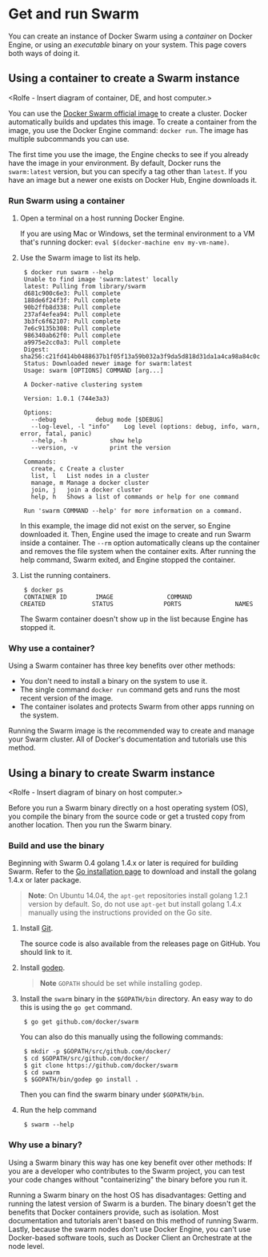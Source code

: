 <!--[metadata]>
+++
title = "How to get and run Docker Swarm"
description = "Running a Swarm container on Docker Engine. Run a Swarm binary on the host OS without Docker Engine."
keywords = ["docker, Swarm, container, binary, clustering"]
[menu.main]
identifier="how-to-get-and-run-Swarm"
parent="mn_install"
weight=9
+++
<![end-metadata]-->

# Get and run Swarm

You can create an instance of Docker Swarm using a *container* on Docker Engine, or using an *executable* binary on your system. This page covers both ways of doing it.

## Using a container to create a Swarm instance

<Rolfe - Insert diagram of container, DE, and host computer.>

You can use the [Docker Swarm official image](https://hub.docker.com/_/swarm/) to create a cluster. Docker automatically builds and updates this image. To create a container from the image, you use the Docker Engine command: `docker run`. The image has multiple subcommands you can use.

The first time you use the image, the Engine checks to see if you already have the image in your environment. By default, Docker runs the `swarm:latest` version, but you can specify a tag other than `latest`. If you have an image but a newer one exists on Docker Hub, Engine downloads it.

### Run Swarm using a container

1. Open a terminal on a host running Docker Engine.

    If you are using Mac or Windows, set the terminal environment to a VM that's running docker: `eval $(docker-machine env my-vm-name)`.

2. Use the Swarm image to list its help.

        $ docker run swarm --help
        Unable to find image 'swarm:latest' locally
        latest: Pulling from library/swarm
        d681c900c6e3: Pull complete
        188de6f24f3f: Pull complete
        90b2ffb8d338: Pull complete
        237af4efea94: Pull complete
        3b3fc6f62107: Pull complete
        7e6c9135b308: Pull complete
        986340ab62f0: Pull complete
        a9975e2cc0a3: Pull complete
        Digest: sha256:c21fd414b0488637b1f05f13a59b032a3f9da5d818d31da1a4ca98a84c0c781b
        Status: Downloaded newer image for swarm:latest
        Usage: swarm [OPTIONS] COMMAND [arg...]

        A Docker-native clustering system

        Version: 1.0.1 (744e3a3)

        Options:
          --debug			debug mode [$DEBUG]
          --log-level, -l "info"	Log level (options: debug, info, warn, error, fatal, panic)
          --help, -h			show help
          --version, -v			print the version

        Commands:
          create, c	Create a cluster
          list, l	List nodes in a cluster
          manage, m	Manage a docker cluster
          join, j	join a docker cluster
          help, h	Shows a list of commands or help for one command

        Run 'swarm COMMAND --help' for more information on a command.

    In this example, the image did not exist on the server, so Engine downloaded it. Then, Engine used the image to create and run Swarm inside a container.     The `--rm` option automatically cleans up the container and removes the file system when the container exits. After running the help command, Swarm exited, and Engine stopped the container.

3. List the running containers.

        $ docker ps
        CONTAINER ID        IMAGE               COMMAND             CREATED             STATUS              PORTS               NAMES

    The Swarm container doesn't show up in the list because Engine has stopped it.

### Why use a container?

Using a Swarm container has three key benefits over other methods:

* You don't need to install a binary on the system to use it.
* The single command `docker run` command gets and runs the most recent version of the image.
* The container isolates and protects Swarm from other apps running on the system.

Running the Swarm image is the recommended way to create and manage your Swarm cluster. All of Docker's documentation and tutorials use this method.

## Using a binary to create Swarm instance

<Rolfe - Insert diagram of binary on host computer.>

Before you run a Swarm binary directly on a host operating system (OS), you compile the binary from the source code or get a trusted copy from another location. Then you run the Swarm binary.

### Build and use the binary

Beginning with Swarm 0.4 golang 1.4.x or later is required for building Swarm.
Refer to the [Go installation page](https://golang.org/doc/install#install)
to download and install the golang 1.4.x or later package.
> **Note**: On Ubuntu 14.04, the `apt-get` repositories install golang 1.2.1 version by
> default. So, do not use `apt-get` but install golang 1.4.x manually using the
> instructions provided on the Go site.

1. Install [Git](https://git-scm.com/book/en/v2/Getting-Started-Installing-Git).

    The source code is also available from the releases page on GitHub. You should link to it.

2. Install [godep](https://github.com/tools/godep).

    > **Note** `GOPATH` should be set while installing godep.

3. Install the `swarm` binary in the `$GOPATH/bin` directory. An easy way to do this is using the `go get` command.

        $ go get github.com/docker/swarm

    You can also do this manually using the following commands:

        $ mkdir -p $GOPATH/src/github.com/docker/
        $ cd $GOPATH/src/github.com/docker/
        $ git clone https://github.com/docker/swarm
        $ cd swarm
        $ $GOPATH/bin/godep go install .

    Then you can find the swarm binary under `$GOPATH/bin`.

4. Run the help command

        $ swarm --help


### Why use a binary?

Using a Swarm binary this way has one key benefit over other methods: If you are a developer who contributes to the Swarm project, you can test your code changes without "containerizing" the binary before you run it.

Running a Swarm binary on the host OS has disadvantages: Getting and running the latest version of Swarm is a burden. The binary doesn't get the benefits that Docker containers provide, such as isolation. Most documentation and tutorials aren't based on this method of running Swarm. Lastly, because the swarm nodes don't use Docker Engine, you can't use Docker-based software tools, such as Docker Client an Orchestrate at the node level.
